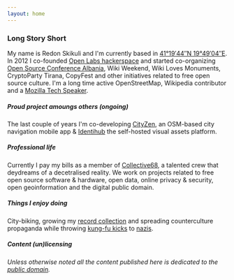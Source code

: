 ```yaml
---
layout: home
---
```

### Long Story Short
My name is Redon Skikuli and I'm currently based in [41°19′44″N 19°49′04″E](https://osm.org/go/xexSP~s?m=).
In 2012 I co-founded [Open Labs hackerspace](https://openlabs.cc) and started co-organizing [Open Source Conference Albania](https://oscal.openlabs.cc), Wiki Weekend, Wiki Loves Monuments, CryptoParty Tirana, CopyFest and other initiatives related to free open source culture. I'm a long time active OpenStreetMap, Wikipedia contributor and a [Mozilla Tech Speaker](https://wiki.mozilla.org/TechSpeakers).

##### Proud project amoungs others (ongoing)
The last couple of years I'm co-developing [CityZen](http://cityzenapp.co/), an OSM-based city navigation mobile app & [Identihub](https://identihub.co/) the self-hosted visual assets platform.

##### Professional life
Currently I pay my bills as a member of [Collective68](http://collective68.tech/), a talented crew that deydreams of a decetralised reality.  We work on projects related to free open source software & hardware, open data, online privacy & security, open geoinformation and the digital public domain.  

##### Things I enjoy doing
City-biking, growing my [record collection](https://www.youtube.com/watch?v=z3_swo25ctM) and spreading counterculture propaganda while throwing [kung-fu kicks](https://youtu.be/wo2aUfwPQvs?t=41s) to [nazis](https://www.youtube.com/watch?v=SFM-9liNmrM).

##### _Content (un)licensing_
_Unless otherwise noted all the content published here is dedicated to the [public domain](https://creativecommons.org/choose/zero/)._

